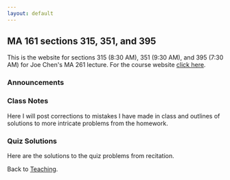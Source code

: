 ```yaml
---
layout: default
---
```


## MA 161 sections 315, 351, and 395
This is the website for sections 315 (8:30 AM), 351 (9:30 AM), and 395 (7:30 AM) for Joe Chen's MA 261 lecture. For the course website [click here](https://www.math.purdue.edu/MA261). 

### [](#announce) Announcements

### [](#notes) Class Notes
Here I will post corrections to mistakes I have made in class and outlines of solutions to more intricate problems from the homework.

### [](#sols) Quiz Solutions
Here are the solutions to the quiz problems from recitation.

Back to [Teaching](../#-teaching).
